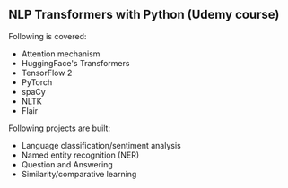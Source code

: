 ## NLP Transformers with Python (Udemy course)

Following is covered:

- Attention mechanism
- HuggingFace's Transformers
- TensorFlow 2
- PyTorch
- spaCy
- NLTK
- Flair

Following projects are built:
- Language classification/sentiment analysis
- Named entity recognition (NER)
- Question and Answering
- Similarity/comparative learning